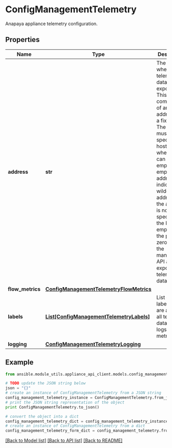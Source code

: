 # ConfigManagementTelemetry

Anapaya appliance telemetry configuration.

## Properties

Name | Type | Description | Notes
------------ | ------------- | ------------- | -------------
**address** | **str** | The address where the telemetry data is exposed. This is a combination of an IP address and a fixed port. The address must be specified as host:port, where host can be empty. An empty address indicates a wildcard address. If the address is not specified or the IP is empty and the port is zero, only the management API address exposes the telemetry data. | [optional] 
**flow_metrics** | [**ConfigManagementTelemetryFlowMetrics**](ConfigManagementTelemetryFlowMetrics.md) |  | [optional] 
**labels** | [**List[ConfigManagementTelemetryLabels]**](ConfigManagementTelemetryLabels.md) | List of static labels that are added to all telemetry data (e.g. logs, metrics). | [optional] 
**logging** | [**ConfigManagementTelemetryLogging**](ConfigManagementTelemetryLogging.md) |  | [optional] 

## Example

```python
from ansible.module_utils.appliance_api_client.models.config_management_telemetry import ConfigManagementTelemetry

# TODO update the JSON string below
json = "{}"
# create an instance of ConfigManagementTelemetry from a JSON string
config_management_telemetry_instance = ConfigManagementTelemetry.from_json(json)
# print the JSON string representation of the object
print ConfigManagementTelemetry.to_json()

# convert the object into a dict
config_management_telemetry_dict = config_management_telemetry_instance.to_dict()
# create an instance of ConfigManagementTelemetry from a dict
config_management_telemetry_form_dict = config_management_telemetry.from_dict(config_management_telemetry_dict)
```
[[Back to Model list]](../README.md#documentation-for-models) [[Back to API list]](../README.md#documentation-for-api-endpoints) [[Back to README]](../README.md)


